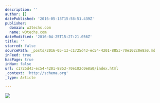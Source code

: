```yaml
---
description: ''
author: []
datePublished: '2016-05-13T15:58:51.439Z'
publisher:
  domain: w3techs.com
  name: w3techs.com
dateModified: '2016-04-25T15:27:21.056Z'
title: ''
starred: false
sourcePath: _posts/2016-05-13-c1725d43-ec54-4201-8853-70e102c0e8a0.md
inFeed: true
hasPage: true
inNav: false
url: c1725d43-ec54-4201-8853-70e102c0e8a0/index.html
_context: 'http://schema.org'
_type: Article

---
```

![](http://w3techs.com/diagram/history_overview/content_management/all/m)